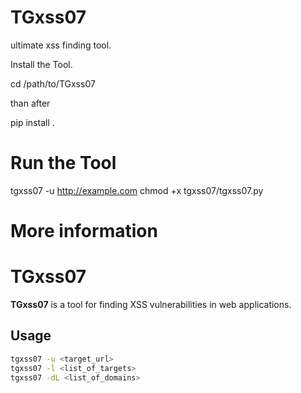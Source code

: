# TGxss07
ultimate xss finding tool.

Install the Tool.

cd /path/to/TGxss07

than after 

pip install .

# Run the Tool

tgxss07 -u http://example.com
chmod +x tgxss07/tgxss07.py

# More information 

# TGxss07

**TGxss07** is a tool for finding XSS vulnerabilities in web applications.

## Usage

```bash
tgxss07 -u <target_url>
tgxss07 -l <list_of_targets>
tgxss07 -dL <list_of_domains>

